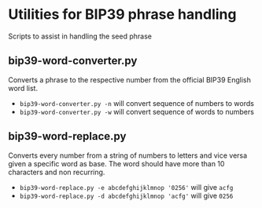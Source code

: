 # Utilities for BIP39 phrase handling

Scripts to assist in handling the seed phrase

## bip39-word-converter.py

Converts a phrase to the respective number from the official BIP39 English word list.

- `bip39-word-converter.py -n` will convert sequence of numbers to words
- `bip39-word-converter.py -w` will convert sequence of words to numbers

## bip39-word-replace.py

Converts every number from a string of numbers to letters and vice versa given a specific word as base. The word should have more than 10 characters and non recurring.

- `bip39-word-replace.py -e abcdefghijklmnop '0256'` will give `acfg`
- `bip39-word-replace.py -d abcdefghijklmnop 'acfg'` will give `0256`
